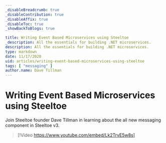 ```yaml
---
_disableBreadcrumb: true
_disableContribution: true
_disableAffix: true
_disableToc: true
_showBackToBlogs: true

title: Writing Event Based Microservices using Steeltoe
_description: All the essentials for building .NET microservices.
description: All the essentials for building .NET microservices.
type: markdown
date: 11/17/2020
uid: articles/writing-event-based-microservices-using-steeltoe
tags: [ "messaging" ]
author.name: Dave Tillman
---
```


# Writing Event Based Microservices using Steeltoe

Join Steeltoe founder Dave Tillman in learning about the all new messaging component in Steeltoe v3.

> [!Video https://www.youtube.com/embed/Lk2TrvE5w8s]

